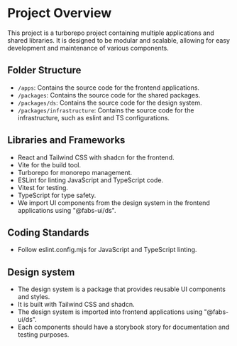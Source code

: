 # Project Overview

This project is a turborepo project containing multiple applications and shared libraries. It is designed to be modular and scalable, allowing for easy development and maintenance of various components.

## Folder Structure

- `/apps`: Contains the source code for the frontend applications.
- `/packages`: Contains the source code for the shared packages.
- `/packages/ds`: Contains the source code for the design system.
- `/packages/infrastructure`: Contains the source code for the infrastructure, such as eslint and TS configurations.

## Libraries and Frameworks

- React and Tailwind CSS with shadcn for the frontend.
- Vite for the build tool.
- Turborepo for monorepo management.
- ESLint for linting JavaScript and TypeScript code.
- Vitest for testing.
- TypeScript for type safety.
- We import UI components from the design system in the frontend applications using "@fabs-ui/ds".

## Coding Standards

- Follow eslint.config.mjs for JavaScript and TypeScript linting.

## Design system

- The design system is a package that provides reusable UI components and styles.
- It is built with Tailwind CSS and shadcn.
- The design system is imported into frontend applications using "@fabs-ui/ds".
- Each components should have a storybook story for documentation and testing purposes.
